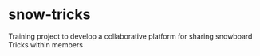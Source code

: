 # snow-tricks
Training project to develop a collaborative platform for sharing snowboard Tricks within members